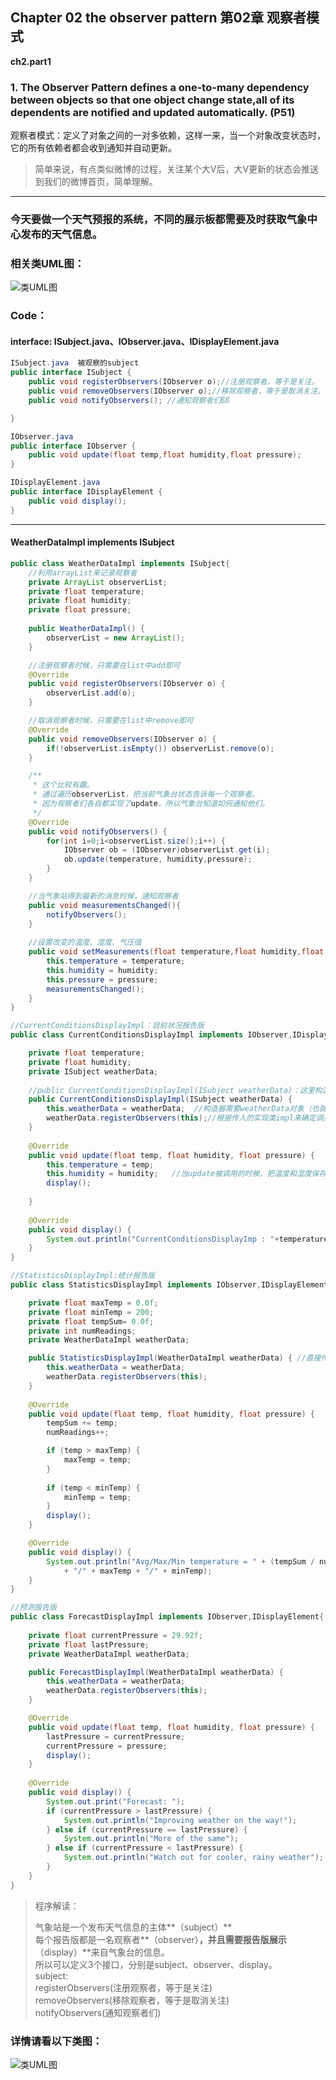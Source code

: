 ## Chapter 02 the observer pattern 第02章 观察者模式
 
**ch2.part1**
 
### 1. The Observer Pattern defines a one-to-many dependency between objects so that one object change state,all of its dependents are notified and updated automatically.   (P51)
观察者模式：定义了对象之间的一对多依赖，这样一来，当一个对象改变状态时，它的所有依赖者都会收到通知并自动更新。

> 简单来说，有点类似微博的过程，关注某个大V后，大V更新的状态会推送到我们的微博首页，简单理解。
> 
>


---

### 今天要做一个天气预报的系统，不同的展示板都需要及时获取气象中心发布的天气信息。

### 相关类UML图：
![类UML图](https://github.com/FreshStudent/HeadFirstDesignPatternsTest/blob/master/src/bookCode/ch2/part1/ch2_part1UML.png)

### Code：
#### interface: ISubject.java、IObserver.java、IDisplayElement.java

``` java
ISubject.java  被观察的subject
public interface ISubject {
	public void registerObservers(IObserver o);//注册观察者，等于是关注。
	public void removeObservers(IObserver o);//移除观察者，等于是取消关注。
	public void notifyObservers(); //通知观察者们ßß 

}

IObserver.java
public interface IObserver {
	public void update(float temp,float humidity,float pressure);
}

IDisplayElement.java
public interface IDisplayElement {
	public void display();
}

```
---

####  WeatherDataImpl implements ISubject
``` java
public class WeatherDataImpl implements ISubject{
	//利用arrayList来记录观察者
	private ArrayList observerList;
	private float temperature;
	private float humidity;
	private float pressure;
	
	public WeatherDataImpl() {
		observerList = new ArrayList();
	}

	//注册观察者时候，只需要在list中add即可
	@Override
	public void registerObservers(IObserver o) {
		observerList.add(o);
	}

	//取消观察者时候，只需要在list中remove即可
	@Override
	public void removeObservers(IObserver o) {
		if(!observerList.isEmpty()) observerList.remove(o);
	}

	/**
	 * 这个比较有趣。
	 * 通过遍历observerList，把当前气象台状态告诉每一个观察者。
	 * 因为观察者们各自都实现了update，所以气象台知道如何通知他们。
	 */
	@Override
	public void notifyObservers() {
		for(int i=0;i<observerList.size();i++) {
			IObserver ob = (IObserver)observerList.get(i);
			ob.update(temperature, humidity,pressure);
		}
	}

	//当气象站得到最新的消息时候，通知观察者
	public void measurementsChanged(){
		notifyObservers();
	}
	
	//设置改变的温度、湿度、气压值
	public void setMeasurements(float temperature,float humidity,float pressure) {
		this.temperature = temperature;
		this.humidity = humidity;
		this.pressure = pressure;
		measurementsChanged();
	}
}
```

``` java
//CurrentConditionsDisplayImpl：目前状况报告版
public class CurrentConditionsDisplayImpl implements IObserver,IDisplayElement{

	private float temperature;
	private float humidity;
	private ISubject weatherData;
	
	//public CurrentConditionsDisplayImpl(ISubject weatherData)：这里构造函数的参数ISubject是接口，此参数可以是这个接口的实现类impl（儿子），好处是方法可以通用，不用写死到底传那个实现类进来，比较灵活，向上转型；
	public CurrentConditionsDisplayImpl(ISubject weatherData) { 
		this.weatherData = weatherData;  //构造器需要weatherData对象（也就是主题），作为注册之用。
		weatherData.registerObservers(this);//根据传入的实现类impl来确定调用其impl的方法。
	}
	
	@Override
	public void update(float temp, float humidity, float pressure) {
		this.temperature = temp;
		this.humidity = humidity;   //当update被调用的时候，把温度和湿度保存起来，然后调用display
		display();
		
	}
	
	@Override
	public void display() {
		System.out.println("CurrentConditionsDisplayImp : "+temperature+" 度 and "+humidity+" 湿度");
	}
}

//StatisticsDisplayImpl:统计报告版
public class StatisticsDisplayImpl implements IObserver,IDisplayElement{

	private float maxTemp = 0.0f;
	private float minTemp = 200;
	private float tempSum= 0.0f;
	private int numReadings;
	private WeatherDataImpl weatherData;

	public StatisticsDisplayImpl(WeatherDataImpl weatherData) { //直接传对应的实现类作为构造函数的参数，便于调用该实现类的方法,但是这样写不是很灵活，建议写接口比较好一点（向上转型）
		this.weatherData = weatherData;
		weatherData.registerObservers(this);
	}
	
	@Override
	public void update(float temp, float humidity, float pressure) {
		tempSum += temp;
		numReadings++;

		if (temp > maxTemp) {
			maxTemp = temp;
		}
 
		if (temp < minTemp) {
			minTemp = temp;
		}
		display();
	}

	@Override
	public void display() {
		System.out.println("Avg/Max/Min temperature = " + (tempSum / numReadings)
			+ "/" + maxTemp + "/" + minTemp);
	}
}

//预测报告版
public class ForecastDisplayImpl implements IObserver,IDisplayElement{
	
	private float currentPressure = 29.92f;  
	private float lastPressure;
	private WeatherDataImpl weatherData;

	public ForecastDisplayImpl(WeatherDataImpl weatherData) {
		this.weatherData = weatherData;
		weatherData.registerObservers(this);
	}

	@Override
	public void update(float temp, float humidity, float pressure) {
        lastPressure = currentPressure;
		currentPressure = pressure;
		display();
	}
	
	@Override
	public void display() {
		System.out.print("Forecast: ");
		if (currentPressure > lastPressure) {
			System.out.println("Improving weather on the way!");
		} else if (currentPressure == lastPressure) {
			System.out.println("More of the same");
		} else if (currentPressure < lastPressure) {
			System.out.println("Watch out for cooler, rainy weather");
		}
	}
}


```

> 程序解读：
> 
> 气象站是一个发布天气信息的主体**（subject）** <br>
> 每个报告版都是一名观察者**（observer）**，并且需要报告版展示**（display）**来自气象台的信息。<br> 
> 所以可以定义3个接口，分别是subject、observer、display。<br>
> subject: <br>
>    registerObservers(注册观察者，等于是关注)<br>
>    removeObservers(移除观察者，等于是取消关注)<br>
>    notifyObservers(通知观察者们) <br>
> 

### 详情请看以下类图：
![类UML图](https://github.com/FreshStudent/HeadFirstDesignPatternsTest/blob/master/src/bookCode/ch2/part1/ch2_part1DatailsUML.png)



